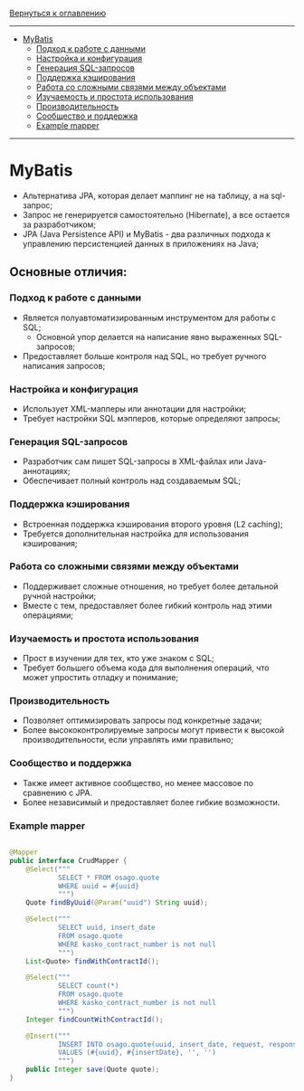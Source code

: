[Вернуться к оглавлению](https://github.com/engine-it-in/different-level-task/blob/main/README.md)
***
* [MyBatis](#mybatis)
  * [Подход к работе с данными](#подход-к-работе-с-данными)
  * [Настройка и конфигурация](#настройка-и-конфигурация)
  * [Генерация SQL-запросов](#генерация-sql-запросов)
  * [Поддержка кэширования](#поддержка-кэширования)
  * [Работа со сложными связями между объектами](#работа-со-сложными-связями-между-объектами)
  * [Изучаемость и простота использования](#изучаемость-и-простота-использования)
  * [Производительность](#производительность)
  * [Сообщество и поддержка](#сообщество-и-поддержка)
  * [Example mapper](#example-mapper)
***

# MyBatis

* Альтернатива JPA, которая делает маппинг не на таблицу, а на sql-запрос;
* Запрос не генерируется самостоятельно (Hibernate), а все остается за разработчиком;
* JPA (Java Persistence API) и MyBatis - два различных подхода к управлению персистенцией данных в приложениях на Java; 

## Основные отличия:

### Подход к работе с данными
* Является полуавтоматизированным инструментом для работы с SQL;
  * Основной упор делается на написание явно выраженных SQL-запросов;
* Предоставляет больше контроля над SQL, но требует ручного написания запросов;

### Настройка и конфигурация

* Использует XML-мапперы или аннотации для настройки;
* Требует настройки SQL мэпперов, которые определяют запросы;

### Генерация SQL-запросов

* Разработчик сам пишет SQL-запросы в XML-файлах или Java-аннотациях;
* Обеспечивает полный контроль над создаваемым SQL;

### Поддержка кэширования

* Встроенная поддержка кэширования второго уровня (L2 caching);
* Требуется дополнительная настройка для использования кэширования;

### Работа со сложными связями между объектами

* Поддерживает сложные отношения, но требует более детальной ручной настройки;
* Вместе с тем, предоставляет более гибкий контроль над этими операциями;

### Изучаемость и простота использования

* Прост в изучении для тех, кто уже знаком с SQL;
* Требует большего объема кода для выполнения операций, что может упростить отладку и понимание;

### Производительность

* Позволяет оптимизировать запросы под конкретные задачи;
* Более высококонтролируемые запросы могут привести к высокой производительности, если управлять ими правильно;

### Сообщество и поддержка

* Также имеет активное сообщество, но менее массовое по сравнению с JPA.
* Более независимый и предоставляет более гибкие возможности.

### Example mapper

```java

@Mapper
public interface CrudMapper {
    @Select("""
            SELECT * FROM osago.quote
            WHERE uuid = #{uuid}
            """)
    Quote findByUuid(@Param("uuid") String uuid);

    @Select("""
            SELECT uuid, insert_date
            FROM osago.quote
            WHERE kasko_contract_number is not null
            """)
    List<Quote> findWithContractId();

    @Select("""
            SELECT count(*)
            FROM osago.quote
            WHERE kasko_contract_number is not null
            """)
    Integer findCountWithContractId();

    @Insert("""
            INSERT INTO osago.quote(uuid, insert_date, request, response)
            VALUES (#{uuid}, #{insertDate}, '', '')
            """)
    public Integer save(Quote quote);
}
```